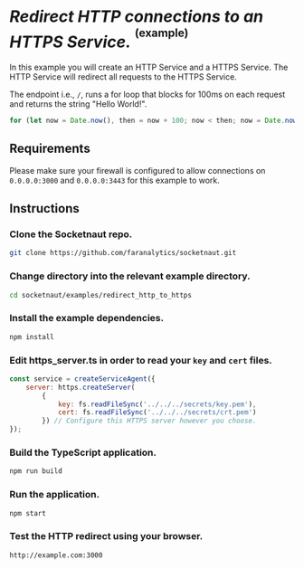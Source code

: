 # *Redirect HTTP connections to an HTTPS Service.* <sup><sup>(example)</sup></sup>

In this example you will create an HTTP Service and a HTTPS Service.  The HTTP Service will redirect all requests to the HTTPS Service.

The endpoint i.e., `/`, runs a for loop that blocks for 100ms on each request and returns the string "Hello World!".

```js
for (let now = Date.now(), then = now + 100; now < then; now = Date.now()); // Block for 100 milliseconds.
```
## Requirements
Please make sure your firewall is configured to allow connections on `0.0.0.0:3000` and `0.0.0.0:3443` for this example to work.

## Instructions

### Clone the Socketnaut repo.
```bash
git clone https://github.com/faranalytics/socketnaut.git
```
### Change directory into the relevant example directory.
```bash
cd socketnaut/examples/redirect_http_to_https
```
### Install the example dependencies.
```bash
npm install
```
### Edit https_server.ts in order to read your `key` and `cert` files.
```js
const service = createServiceAgent({
    server: https.createServer(
        {
            key: fs.readFileSync('../../../secrets/key.pem'),
            cert: fs.readFileSync('../../../secrets/crt.pem')
        }) // Configure this HTTPS server however you choose.
});
```
### Build the TypeScript application.
```bash
npm run build
```
### Run the application.
```bash
npm start
```
### Test the HTTP redirect using your browser.
```bash
http://example.com:3000
```